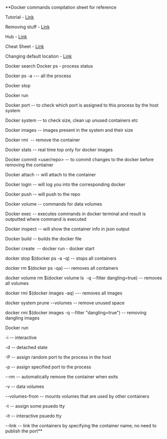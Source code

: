 **Docker commands compilation sheet for reference 

  

Tutorial - [Link](https://rominirani.com/docker-tutorial-series-a7e6ff90a023)

Removing stuff - [Link](https://www.tecmint.com/remove-docker-images-containers-and-volumes/)

Hub - [Link](https://hub.docker.com/)

Cheat Sheet - [Link](https://hackernoon.com/docker-commands-the-ultimate-cheat-sheet-994ac78e2888)

Changing default location - [Link](https://forums.docker.com/t/how-do-i-change-the-docker-image-installation-directory/1169/20)

Docker search <container>
Docker ps - process status 

Docker ps -a --- all the process 

Docker stop <container name> 

Docker run <container>

Docker port <container name> -- to check which port is assigned to this process by the host system 

Docker system -- to check size, clean up unused containers etc 

Docker images -- images present in the system and their size 

Docker rmi <image name> -- remove the container 

Docker stats -- real time top only for docker images 

Docker commit <container name> <user/repo> -- to commit changes to the docker before removing the container 

Docker attach <container name> -- will attach to the container 

Docker login -- will log you into the corresponding docker 

Docker push -- will push to the repo

Docker volume -- commands for data volumes 

Docker exec <container name> <commands> -- executes commands in docker terminal and result is outputted where command is executed 

Docker inspect <container name> -- will show the container info in json output

Docker build <Dockerfile path> -- builds the docker file 

Docker create <image> -- docker run - docker start 

  

docker stop $(docker ps -a -q) -- stops all containers 

docker rm $(docker ps -qa) --- removes all containers 

docker volume rm $(docker volume ls  -q --filter dangling=true) -- removes all volumes 

docker rmi $(docker images -aq) --- removes all images 

docker system prune --volumes -- remove unused space

docker rmi $(docker images -q --filter "dangling=true") -- removing dangling images  
  

  
  
  

Docker run 

-i -- interactive 

-d -- detached state

-P -- assign random port to the process in the host 

-p -- assign specified port to the process 

--rm -- automatically remove the container when exits 

-v -- data volumes 

--volumes-from <list> -- mounts volumes that are used by other containers 

-t -- assign some psuedo tty 

-it -- interactive psuedo tty 

--link -- link the containers by specifying the container name; no need to publish the port**


